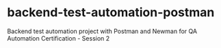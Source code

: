 # backend-test-automation-postman
Backend test automation project with Postman and Newman for QA Automation Certification - Session 2
